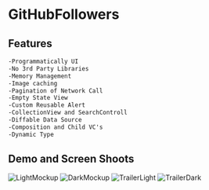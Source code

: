 # GitHubFollowers

<h2>Features</h2>

```html
-Programmatically UI
-No 3rd Party Libraries
-Memory Management
-Image caching
-Pagination of Network Call
-Empty State View
-Custom Reusable Alert
-CollectionView and SearchControll
-Diffable Data Source
-Composition and Child VC's
-Dynamic Type

```


<h2>Demo and Screen Shoots</h2>

![LightMockup](https://user-images.githubusercontent.com/79763515/203184292-37ef92fa-4af7-4c27-80ef-4069a2d6f148.png)
![DarkMockup](https://user-images.githubusercontent.com/79763515/203184301-0eba9f0b-c593-4a53-ba6e-608cad0327ef.png)
![TrailerLight](https://user-images.githubusercontent.com/79763515/203184306-b48eac96-c986-4a44-b2ca-946f0eac6588.png)
![TrailerDark](https://user-images.githubusercontent.com/79763515/203184316-1de0dc27-ec64-437d-aaf3-649bcc62f4b6.png)
